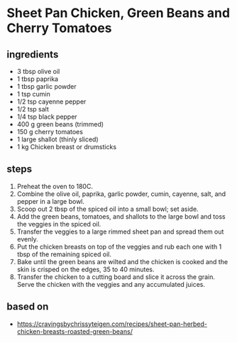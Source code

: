# Sheet Pan Chicken, Green Beans and Cherry Tomatoes

## ingredients

- 3 tbsp olive oil
- 1 tbsp paprika
- 1 tbsp garlic powder
- 1 tsp cumin
- 1/2 tsp cayenne pepper
- 1/2 tsp salt
- 1/4 tsp black pepper
- 400 g green beans (trimmed)
- 150 g cherry tomatoes
- 1 large shallot (thinly sliced)
- 1 kg Chicken breast or drumsticks

## steps

1. Preheat the oven to 180C.
2. Combine the olive oil, paprika, garlic powder, cumin, cayenne, salt, and pepper in a large bowl.
3. Scoop out 2 tbsp of the spiced oil into a small bowl; set aside.
4. Add the green beans, tomatoes, and shallots to the large bowl and toss the veggies in the spiced oil.
5. Transfer the veggies to a large rimmed sheet pan and spread them out evenly.
6. Put the chicken breasts on top of the veggies and rub each one with 1 tbsp of the remaining spiced oil.
7. Bake until the green beans are wilted and the chicken is cooked and the skin is crisped on the edges, 35 to 40 minutes.
8. Transfer the chicken to a cutting board and slice it across the grain. Serve the chicken with the veggies and any accumulated juices.

## based on

- https://cravingsbychrissyteigen.com/recipes/sheet-pan-herbed-chicken-breasts-roasted-green-beans/
